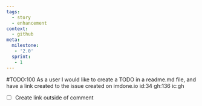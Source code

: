 ```yaml
---
tags:
  - story
  - enhancement
context:
  - github
meta:
  milestone:
   - '2.0'
  sprint:
   - 1
---
```

#TODO:100 As a user I would like to create a TODO in a readme.md file, and have a link created to the issue created on imdone.io id:34 gh:136 ic:gh
- [ ] Create link outside of comment

